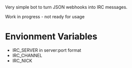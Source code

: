 Very simple bot to turn JSON webhooks into IRC messages.

Work in progress - not ready for usage

# Envionment Variables
- IRC_SERVER in server:port format
- IRC_CHANNEL 
- IRC_NICK